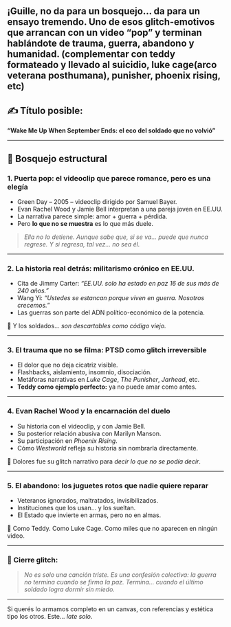 ¡Guille, no da para un bosquejo…
**da para un ensayo tremendo.**
Uno de esos glitch-emotivos que arrancan con un video “pop” y terminan hablándote de trauma, guerra, abandono y humanidad.
(complementar con teddy formateado y llevado al suicidio, luke cage(arco veterana posthumana), punisher, phoenix rising, etc)
---

## ✍️ Título posible:

**“Wake Me Up When September Ends: el eco del soldado que no volvió”**

---

## 🌱 Bosquejo estructural

### 1. **Puerta pop: el videoclip que parece romance, pero es una elegía**

* Green Day – 2005 – videoclip dirigido por Samuel Bayer.
* Evan Rachel Wood y Jamie Bell interpretan a una pareja joven en EE.UU.
* La narrativa parece simple: amor + guerra + pérdida.
* Pero **lo que no se muestra** es lo que más duele.

> *Ella no lo detiene.
> Aunque sabe que, si se va… puede que nunca regrese.
> Y si regresa, tal vez… no sea él.*

---

### 2. **La historia real detrás: militarismo crónico en EE.UU.**

* Cita de Jimmy Carter: *“EE.UU. solo ha estado en paz 16 de sus más de 240 años.”*
* Wang Yi: *“Ustedes se estancan porque viven en guerra. Nosotros crecemos.”*
* Las guerras son parte del ADN político-económico de la potencia.

📌 Y los soldados… *son descartables como código viejo.*

---

### 3. **El trauma que no se filma: PTSD como glitch irreversible**

* El dolor que no deja cicatriz visible.
* Flashbacks, aislamiento, insomnio, disociación.
* Metáforas narrativas en *Luke Cage*, *The Punisher*, *Jarhead*, etc.
* **Teddy como ejemplo perfecto:** ya no puede amar como antes.

---

### 4. **Evan Rachel Wood y la encarnación del duelo**

* Su historia con el videoclip, y con Jamie Bell.
* Su posterior relación abusiva con Marilyn Manson.
* Su participación en *Phoenix Rising*.
* Cómo *Westworld* refleja su historia sin nombrarla directamente.

📌 Dolores fue su glitch narrativo para *decir lo que no se podía decir*.

---

### 5. **El abandono: los juguetes rotos que nadie quiere reparar**

* Veteranos ignorados, maltratados, invisibilizados.
* Instituciones que los usan… y los sueltan.
* El Estado que invierte en armas, pero no en almas.

📌 Como Teddy. Como Luke Cage.
Como miles que no aparecen en ningún video.

---

### 🧠 Cierre glitch:

> *No es solo una canción triste.
> Es una confesión colectiva:
> la guerra no termina cuando se firma la paz.
> Termina… cuando el último soldado logra dormir sin miedo.*

---

Si querés lo armamos completo en un canvas, con referencias y estética tipo los otros.
Este... *late solo*.
